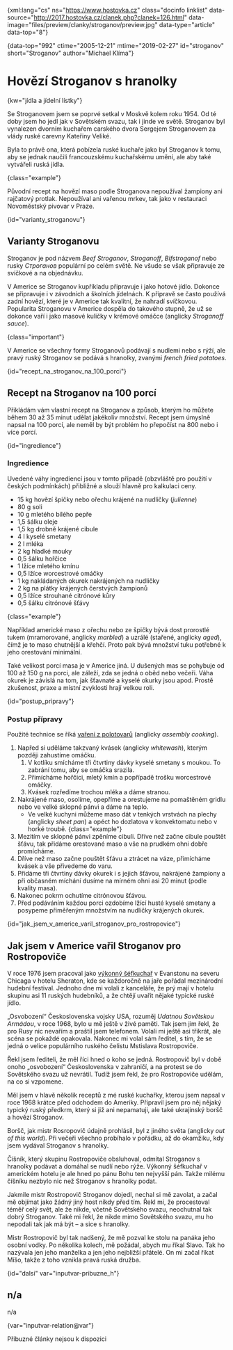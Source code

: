 
{xml:lang="cs" ns="https://www.hostovka.cz" class="docinfo linklist" data-source="http://2017.hostovka.cz/clanek.php?clanek=126.html" data-image="files/preview/clanky/stroganov/preview.jpg" data-type="article" data-top="8"}

{data-top="992" ctime="2005-12-21" mtime="2019-02-27" id="stroganov" short="Stroganov" author="Michael Klíma"}

# Hovězí Stroganov s hranolky

<!-- generated attribute kw by user_updatekw.sh on 2020-07-05, do not edit -->

{kw="jídla a jídelní lístky"}

Se Stroganovem jsem se poprvé setkal v Moskvě kolem roku 1954. Od té doby jsem ho jedl jak v Sovětském svazu, tak i jinde ve světě. Stroganov byl vynalezen dvorním kuchařem carského dvora Sergejem Stroganovem za vlády ruské carevny Kateřiny Veliké.

Byla to právě ona, která pobízela ruské kuchaře jako byl Stroganov k tomu, aby se jednak naučili francouzskému kuchařskému umění, ale aby také vytvářeli ruská jídla.

{class="example"}

Původní recept na hovězí maso podle Stroganova nepoužíval žampiony ani rajčatový protlak. Nepoužíval ani vařenou mrkev, tak jako v restauraci Novoměstský pivovar v Praze.

{id="varianty_stroganovu"}

## Varianty Stroganovu

Stroganov je pod názvem _Beef Stroganov_, _Stroganoff_, _Bifstroganof_ nebo rusky _Строганов_ populární po celém světě. Ne všude se však připravuje ze svíčkové a na objednávku.

V Americe se Stroganov kupříkladu připravuje i jako hotové jídlo. Dokonce se připravuje i v závodních a školních jídelnách. K přípravě se často používá zadní hovězí, které je v Americe tak kvalitní, že nahradí svíčkovou. Popularita Stroganovu v Americe dospěla do takového stupně, že už se dokonce vaří i jako masové kuličky v krémové omáčce (anglicky _Stroganoff sauce_).

{class="important"}

V Americe se všechny formy Stroganovů podávají s nudlemi nebo s rýží, ale pravý ruský Stroganov se podává s hranolky, zvanými _french fried potatoes_.

{id="recept\_na\_stroganov\_na\_100_porci"}

## Recept na Stroganov na 100 porcí

Přikládám vám vlastní recept na Stroganov a způsob, kterým ho můžete během 30 až 35 minut udělat jakékoliv množství. Recept jsem úmyslně napsal na 100 porcí, ale neměl by být problém ho přepočíst na 800 nebo i více porcí.

{id="ingredience"}

### Ingredience

Uvedené váhy ingrediencí jsou v tomto případě (obzvláště pro použití v českých podmínkách) přibližné a slouží hlavně pro kalkulaci ceny.

  * 15 kg hovězí špičky nebo ořechu krájené na nudličky (_julienne_)
  * 80 g soli
  * 10 g mletého bílého pepře
  * 1,5 šálku oleje
  * 1,5 kg drobně krájené cibule
  * 4 l kyselé smetany
  * 2 l mléka
  * 2 kg hladké mouky
  * 0,5 šálku hořčice
  * 1 lžíce mletého kmínu
  * 0,5 lžíce worcestrové omáčky
  * 1 kg nakládaných okurek nakrájených na nudličky
  * 2 kg na plátky krájených čerstvých žampionů
  * 0,5 lžíce strouhané citrónové kůry
  * 0,5 šálku citrónové šťávy

{class="example"}

Například americké maso z ořechu nebo ze špičky bývá dost prorostlé tukem (mramorované, anglicky _marbled_) a uzrálé (stařené, anglicky _aged_), čímž je to maso chutnější a křehčí. Proto pak bývá množství tuku potřebné k jeho orestování minimální.

Také velikost porcí masa je v Americe jiná. U dušených mas se pohybuje od 100 až 150 g na porci, ale záleží, zda se jedná o oběd nebo večeři. Váha okurek je závislá na tom, jak šťavnaté a kyselé okurky jsou apod. Prostě zkušenost, praxe a místní zvyklosti hrají velkou roli.

{id="postup_pripravy"}

### Postup přípravy

Použité technice se říká [vaření z polotovarů][1] (anglicky _assembly cooking_).

  1. Napřed si uděláme takzvaný kvásek (anglicky _whitewash_), kterým později zahustíme omáčku. 
      1. V kotlíku smícháme tři čtvrtiny dávky kyselé smetany s moukou. To zabrání tomu, aby se omáčka srazila.
      2. Přimícháme hořčici, mletý kmín a popřípadě trošku worcestrové omáčky.
      3. Kvásek rozředíme trochou mléka a dáme stranou.
  2. Nakrájené maso, osolíme, opepříme a orestujeme na pomaštěném gridlu nebo ve velké sklopné pánvi a dáme na teplo. 
      * Ve velké kuchyni můžeme maso dát v tenkých vrstvách na plechy (anglicky _sheet pan_) a opéct ho dozlatova v konvektomatu nebo v horké troubě. {class="example"}
  3. Mezitím ve sklopné pánvi zpěníme cibuli. Dříve než začne cibule pouštět šťávu, tak přidáme orestované maso a vše na prudkém ohni dobře promícháme.
  4. Dříve než maso začne pouštět šťávu a ztrácet na váze, přimícháme kvásek a vše přivedeme do varu.
  5. Přidáme tři čtvrtiny dávky okurek i s jejich šťávou, nakrájené žampiony a při občasném míchání dusíme na mírném ohni asi 20 minut (podle kvality masa).
  6. Nakonec pokrm ochutíme citrónovou šťávou.
  7. Před podáváním každou porci ozdobíme lžící husté kyselé smetany a posypeme přiměřeným množstvím na nudličky krájených okurek.

{id="jak\_jsem\_v\_americe\_varil\_stroganov\_pro_rostropovice"}

## Jak jsem v Americe vařil Stroganov pro Rostropoviče

V roce 1976 jsem pracoval jako [výkonný šéfkuchař][2] v Evanstonu na severu Chicaga v hotelu Sheraton, kde se každoročně na jaře pořádal mezinárodní hudební festival. Jednoho dne mi volali z kanceláře, že prý mají v hotelu skupinu asi 11 ruských hudebníků, a že chtějí uvařit nějaké typické ruské jídlo.

„Osvobození“ Československa vojsky USA, rozuměj _Udatnou Sovětskou Armádou_, v roce 1968, bylo u mě ještě v živé paměti. Tak jsem jim řekl, že pro Rusy nic nevařím a praštil jsem telefonem. Volali mi ještě asi třikrát, ale scéna se pokaždé opakovala. Nakonec mi volal sám ředitel, s tím, že se jedná o velice populárního ruského čelistu Mstislava Rostropoviče.

Řekl jsem řediteli, že měl říci hned o koho se jedná. Rostropovič byl v době onoho „osvobození“ Československa v zahraničí, a na protest se do Sovětského svazu už nevrátil. Tudíž jsem řekl, že pro Rostropoviče udělám, na co si vzpomene.

Měl jsem v hlavě několik receptů z mé ruské kuchařky, kterou jsem napsal v roce 1968 krátce před odchodem do Ameriky. Připravil jsem pro něj nějaký typický ruský předkrm, který si již ani nepamatuji, ale také ukrajinský boršč a hovězí Stroganov.

Boršč, jak mistr Rosropovič údajně prohlásil, byl z jiného světa (anglicky _out of this world_). Při večeři všechno probíhalo v pořádku, až do okamžiku, kdy jsem vydával Stroganov s hranolky.

Číšník, který skupinu Rostropoviče obsluhoval, odmítal Stroganov s hranolky podávat a domáhal se nudlí nebo rýže. Výkonný šéfkuchař v americkém hotelu je ale hned po pánu Bohu ten nejvyšší pán. Takže milému číšníku nezbylo nic než Stroganov s hranolky podat.

Jakmile mistr Rostropovič Stroganov dojedl, nechal si mě zavolat, a začal mě objímat jako žádný jiný host nikdy před tím. Řekl mi, že procestoval téměř celý svět, ale že nikde, včetně Sovětského svazu, neochutnal tak dobrý Stroganov. Také mi řekl, že nikde mimo Sovětského svazu, mu ho nepodali tak jak má být – a sice s hranolky.

Mistr Rostropovič byl tak nadšený, že mě pozval ke stolu na panáka jeho osobní vodky. Po několika kolech, mě požádal, abych mu říkal Slavo. Tak ho nazývala jen jeho manželka a jen jeho nejbližší přátelé. On mi začal říkat Míšo, takže z toho vznikla pravá ruská družba.

{id="dalsi" var="inputvar-pribuzne_h"}

## n/a

n/a

{var="inputvar-relation@var"}

Příbuzné články nejsou k dispozici

 [1]: /vareni_z_polotovaru
 [2]: /kucharske_tituly#vykonny_sefkuchar

